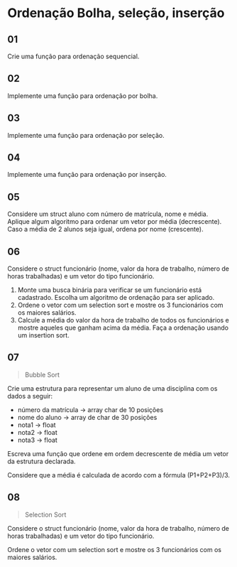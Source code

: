 # Ordenação Bolha, seleção, inserção

## 01

Crie uma função para ordenação sequencial.

## 02

Implemente uma função para ordenação por bolha. 

## 03

Implemente uma função para ordenação por seleção.

## 04

Implemente uma função para ordenação por inserção.

## 05

Considere um struct aluno com número de matrícula, nome e média. Aplique algum algoritmo para ordenar um vetor por média (decrescente). Caso a média de 2 alunos seja igual, ordena por nome (crescente).

## 06

Considere o struct funcionário (nome, valor da hora de trabalho, número de horas trabalhadas) e um vetor do tipo funcionário.

1. Monte uma busca binária para verificar se um funcionário está cadastrado. Escolha um algoritmo de ordenação para ser aplicado.
1. Ordene o vetor com um selection sort e mostre os 3 funcionários com os maiores salários.
1. Calcule a média do valor da hora de trabalho de todos os funcionários e mostre aqueles que ganham acima da média. Faça a ordenação usando um insertion sort.

## 07

> Bubble Sort

Crie uma estrutura para representar um aluno de uma disciplina com os dados a seguir:

- número da matrícula → array char de 10 posições
- nome do aluno → array de char de 30 posições
- nota1 → float
- nota2 → float
- nota3 → float

Escreva uma função que ordene em ordem decrescente de média um vetor da estrutura declarada.

Considere que a média é calculada de acordo com a fórmula (P1+P2+P3)/3.

## 08

> Selection Sort

Considere o struct funcionário (nome, valor da hora de trabalho, número de horas trabalhadas) e um vetor do tipo funcionário.

Ordene o vetor com um selection sort e mostre os 3 funcionários com os maiores salários.
